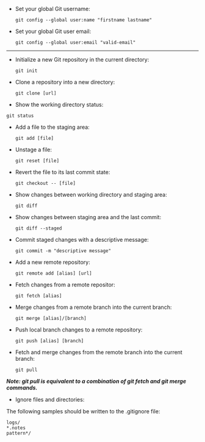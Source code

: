 - Set your global Git username:

    `git config --global user:name "firstname lastname"`

- Set your global Git user email:

    `git config --global user:email "valid-email"`

---

- Initialize a new Git repository in the current directory:

    `git init`

- Clone a repository into a new directory:

    `git clone [url]`

- Show the working directory status:

`git status`

- Add a file to the staging area:

    `git add [file]`

- Unstage a file:

    `git reset [file]`

- Revert the file to its last commit state:

    `git checkout -- [file]`

- Show changes between working directory and staging area:

    `git diff`

- Show changes between staging area and the last commit:

    `git diff --staged`

- Commit staged changes with a descriptive message:

    `git commit -m "descriptive message"`

- Add a new remote repository:

    `git remote add [alias] [url]`

- Fetch changes from a remote repositor:

    `git fetch [alias]`

- Merge changes from a remote branch into the current branch:

    `git merge [alias]/[branch]`

- Push local branch changes to a remote repository:

    `git push [alias] [branch]`

- Fetch and merge changes from the remote branch into the current branch:

    `git pull`

***Note: git pull is equivalent to a combination of git fetch and git merge commands.***

- Ignore files and directories:

The following samples should be written to the .gitignore file:
```
logs/
*.notes
pattern*/
```
